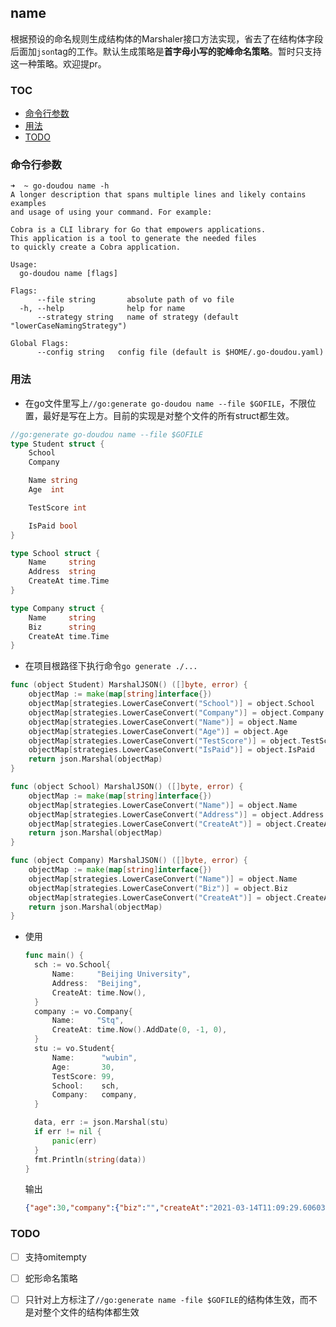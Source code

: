 ## name

根据预设的命名规则生成结构体的Marshaler接口方法实现，省去了在结构体字段后面加`json`tag的工作。默认生成策略是**首字母小写的驼峰命名策略**。暂时只支持这一种策略。欢迎提pr。



<!-- START doctoc generated TOC please keep comment here to allow auto update -->
<!-- DON'T EDIT THIS SECTION, INSTEAD RE-RUN doctoc TO UPDATE -->
### TOC

- [命令行参数](#%E5%91%BD%E4%BB%A4%E8%A1%8C%E5%8F%82%E6%95%B0)
- [用法](#%E7%94%A8%E6%B3%95)
- [TODO](#todo)

<!-- END doctoc generated TOC please keep comment here to allow auto update -->



### 命令行参数

```shell
➜  ~ go-doudou name -h
A longer description that spans multiple lines and likely contains examples
and usage of using your command. For example:

Cobra is a CLI library for Go that empowers applications.
This application is a tool to generate the needed files
to quickly create a Cobra application.

Usage:
  go-doudou name [flags]

Flags:
      --file string       absolute path of vo file
  -h, --help              help for name
      --strategy string   name of strategy (default "lowerCaseNamingStrategy")

Global Flags:
      --config string   config file (default is $HOME/.go-doudou.yaml)
```



### 用法

- 在go文件里写上`//go:generate go-doudou name --file $GOFILE`，不限位置，最好是写在上方。目前的实现是对整个文件的所有struct都生效。

```go
//go:generate go-doudou name --file $GOFILE
type Student struct {
	School
	Company

	Name string
	Age  int

	TestScore int

	IsPaid bool
}

type School struct {
	Name     string
	Address  string
	CreateAt time.Time
}

type Company struct {
	Name     string
	Biz      string
	CreateAt time.Time
}
```

- 在项目根路径下执行命令`go generate ./...`

```go
func (object Student) MarshalJSON() ([]byte, error) {
	objectMap := make(map[string]interface{})
	objectMap[strategies.LowerCaseConvert("School")] = object.School
	objectMap[strategies.LowerCaseConvert("Company")] = object.Company
	objectMap[strategies.LowerCaseConvert("Name")] = object.Name
	objectMap[strategies.LowerCaseConvert("Age")] = object.Age
	objectMap[strategies.LowerCaseConvert("TestScore")] = object.TestScore
	objectMap[strategies.LowerCaseConvert("IsPaid")] = object.IsPaid
	return json.Marshal(objectMap)
}

func (object School) MarshalJSON() ([]byte, error) {
	objectMap := make(map[string]interface{})
	objectMap[strategies.LowerCaseConvert("Name")] = object.Name
	objectMap[strategies.LowerCaseConvert("Address")] = object.Address
	objectMap[strategies.LowerCaseConvert("CreateAt")] = object.CreateAt
	return json.Marshal(objectMap)
}

func (object Company) MarshalJSON() ([]byte, error) {
	objectMap := make(map[string]interface{})
	objectMap[strategies.LowerCaseConvert("Name")] = object.Name
	objectMap[strategies.LowerCaseConvert("Biz")] = object.Biz
	objectMap[strategies.LowerCaseConvert("CreateAt")] = object.CreateAt
	return json.Marshal(objectMap)
}
```

- 使用

  ```go
  func main() {
  	sch := vo.School{
  		Name:     "Beijing University",
  		Address:  "Beijing",
  		CreateAt: time.Now(),
  	}
  	company := vo.Company{
  		Name:     "Stq",
  		CreateAt: time.Now().AddDate(0, -1, 0),
  	}
  	stu := vo.Student{
  		Name:      "wubin",
  		Age:       30,
  		TestScore: 99,
  		School:    sch,
  		Company:   company,
  	}
  
  	data, err := json.Marshal(stu)
  	if err != nil {
  		panic(err)
  	}
  	fmt.Println(string(data))
  }
  ```

  输出

  ```json
  {"age":30,"company":{"biz":"","createAt":"2021-03-14T11:09:29.606039+08:00","name":"Stq"},"isPaid":false,"name":"wubin","school":{"address":"Beijing","createAt":"2021-04-14T11:09:29.606039+08:00","name":"Beijing University"},"testScore":99}
  ```



### TODO

+ [ ] 支持omitempty
+ [ ] 蛇形命名策略
+ [ ] 只针对上方标注了`//go:generate name -file $GOFILE`的结构体生效，而不是对整个文件的结构体都生效





